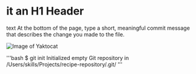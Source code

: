 # it an H1 Header
text At the bottom of the page, type a short, meaningful commit message that describes the change you made to the file.

![Image of Yaktocat](https://octodex.github.com/images/yaktocat.png "cat oriental")


'''bash
$ git init
Initialized empty Git repository in /Users/skills/Projects/recipe-repository/.git/
'''
